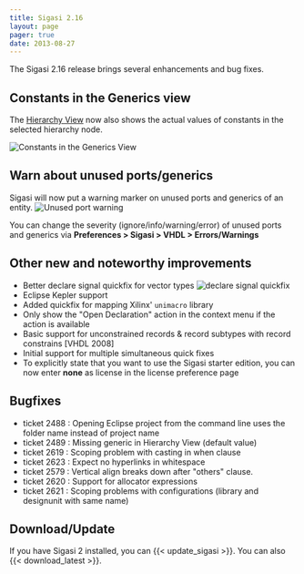 ```yaml
---
title: Sigasi 2.16
layout: page
pager: true
date: 2013-08-27
---
```


The Sigasi 2.16 release brings several enhancements and bug fixes.

Constants in the Generics view
------------------------------

The [Hierarchy View](/manual/eclipse/views#hierarchy-view) now also shows the actual values of constants in the selected hierarchy node.

![Constants in the Generics View](/img/releasenotes/2.16/constantsingenericsview.png "Constants in the Generics View")

Warn about unused ports/generics
--------------------------------

Sigasi will now put a warning marker on unused ports and generics of an
entity.
![Unused port warning](/img/releasenotes/2.16/unusedport.png "Unused port warning")

You can change the severity (ignore/info/warning/error) of unused ports
and generics via **Preferences &gt; Sigasi &gt; VHDL &gt;
Errors/Warnings**

Other new and noteworthy improvements
-------------------------------------

-   Better declare signal quickfix for vector types
	![declare signal quickfix](/img/releasenotes/2.16/declarenewvectorsignal.png "declare signal quickfix")
-   Eclipse Kepler support
-   Added quickfix for mapping Xilinx' `unimacro` library
-   Only show the "Open Declaration" action in the context menu if the
    action is available
-   Basic support for unconstrained records & record subtypes with
    record constrains \[VHDL 2008\]
-   Initial support for multiple simultaneous quick fixes
-   To explicitly state that you want to use the Sigasi starter edition,
    you can now enter **none** as license in the license preference page

Bugfixes
--------

-   ticket 2488 : Opening Eclipse project from the command line uses the
    folder name instead of project name
-   ticket 2489 : Missing generic in Hierarchy View (default value)
-   ticket 2619 : Scoping problem with casting in when clause
-   ticket 2623 : Expect no hyperlinks in whitespace
-   ticket 2579 : Vertical align breaks down after "others" clause.
-   ticket 2620 : Support for allocator expressions
-   ticket 2621 : Scoping problems with configurations (library and
    designunit with same name)

Download/Update
---------------


If you have Sigasi 2 installed, you can {{< update_sigasi >}}. You can also {{< download_latest >}}.
